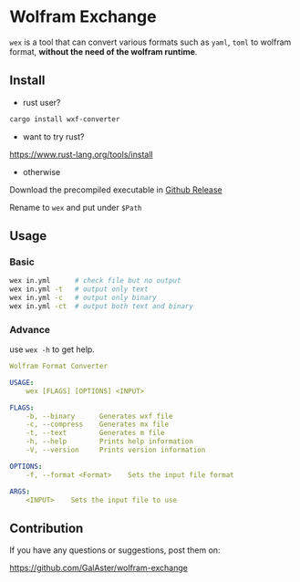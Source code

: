 Wolfram Exchange
================

`wex` is a tool that can convert various formats such as `yaml`, `toml` to wolfram format, **without the need of the wolfram runtime**.

## Install

- rust user?

```sh
cargo install wxf-converter
```

- want to try rust?

https://www.rust-lang.org/tools/install

- otherwise

Download the precompiled executable in [Github Release](https://github.com/GalAster/wolfram-exchange-cli/releases)

Rename to `wex` and put under `$Path`

## Usage

### Basic

```sh
wex in.yml      # check file but no output
wex in.yml -t   # output only text
wex in.yml -c   # output only binary
wex in.yml -ct  # output both text and binary
```

### Advance

use `wex -h` to get help.

```yaml
Wolfram Format Converter

USAGE:
    wex [FLAGS] [OPTIONS] <INPUT>

FLAGS:
    -b, --binary      Generates wxf file
    -c, --compress    Generates mx file
    -t, --text        Generates m file
    -h, --help        Prints help information
    -V, --version     Prints version information

OPTIONS:
    -f, --format <Format>    Sets the input file format

ARGS:
    <INPUT>    Sets the input file to use
```

## Contribution

If you have any questions or suggestions, post them on:

https://github.com/GalAster/wolfram-exchange